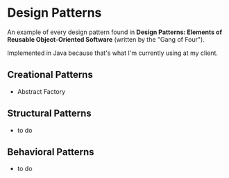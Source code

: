 # Design Patterns
An example of every design pattern found in **Design Patterns: Elements of Reusable Object-Oriented Software** (written by the "Gang of Four").

Implemented in Java because that's what I'm currently using at my client.

## Creational Patterns
- Abstract Factory

## Structural Patterns
- to do

## Behavioral Patterns
- to do
